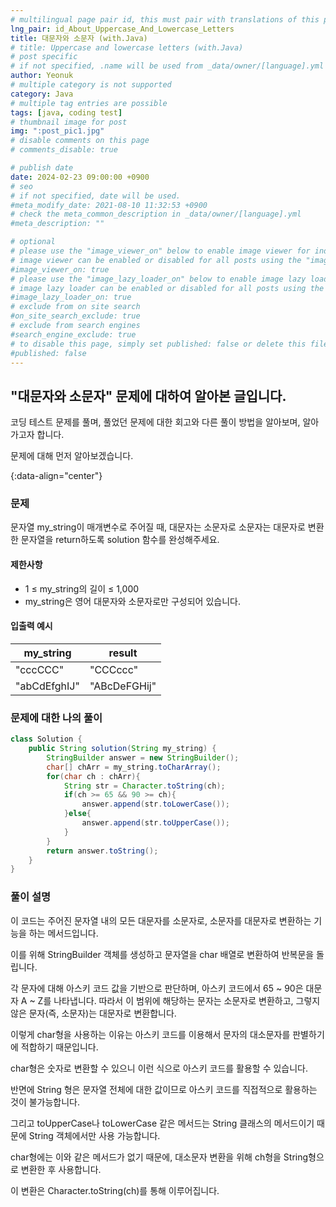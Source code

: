 ```yaml
---
# multilingual page pair id, this must pair with translations of this page. (This name must be unique)
lng_pair: id_About_Uppercase_And_Lowercase_Letters
title: 대문자와 소문자 (with.Java)
# title: Uppercase and lowercase letters (with.Java)
# post specific
# if not specified, .name will be used from _data/owner/[language].yml
author: Yeonuk
# multiple category is not supported
category: Java
# multiple tag entries are possible
tags: [java, coding test]
# thumbnail image for post
img: ":post_pic1.jpg"
# disable comments on this page
# comments_disable: true

# publish date
date: 2024-02-23 09:00:00 +0900
# seo
# if not specified, date will be used.
#meta_modify_date: 2021-08-10 11:32:53 +0900
# check the meta_common_description in _data/owner/[language].yml
#meta_description: ""

# optional
# please use the "image_viewer_on" below to enable image viewer for individual pages or posts (_posts/ or [language]/_posts folders).
# image viewer can be enabled or disabled for all posts using the "image_viewer_posts: true" setting in _data/conf/main.yml.
#image_viewer_on: true
# please use the "image_lazy_loader_on" below to enable image lazy loader for individual pages or posts (_posts/ or [language]/_posts folders).
# image lazy loader can be enabled or disabled for all posts using the "image_lazy_loader_posts: true" setting in _data/conf/main.yml.
#image_lazy_loader_on: true
# exclude from on site search
#on_site_search_exclude: true
# exclude from search engines
#search_engine_exclude: true
# to disable this page, simply set published: false or delete this file
#published: false
---
```


<!-- outline-start -->

## "대문자와 소문자" 문제에 대하여 알아본 글입니다.

코딩 테스트 문제를 풀며, 풀었던 문제에 대한 회고와 다른 풀이 방법을 알아보며, 알아가고자 합니다.

문제에 대해 먼저 알아보겠습니다.

{:data-align="center"}

<!-- outline-end -->

### 문제

문자열 my_string이 매개변수로 주어질 때, 대문자는 소문자로 소문자는 대문자로 변환한 문자열을 return하도록 solution 함수를 완성해주세요.

#### 제한사항

- 1 ≤ my_string의 길이 ≤ 1,000
- my_string은 영어 대문자와 소문자로만 구성되어 있습니다.

#### 입출력 예시

| my_string    | result       |
| ------------ | ------------ |
| "cccCCC"     | "CCCccc"     |
| "abCdEfghIJ" | "ABcDeFGHij" |

<!-- | start_num | end_num | result |
| --------- | ------- | ------ |
| 10        | 3       | 0      | -->

### 문제에 대한 나의 풀이

```java
class Solution {
    public String solution(String my_string) {
        StringBuilder answer = new StringBuilder();
        char[] chArr = my_string.toCharArray();
        for(char ch : chArr){
            String str = Character.toString(ch);
            if(ch >= 65 && 90 >= ch){
                answer.append(str.toLowerCase());
            }else{
                answer.append(str.toUpperCase());
            }
        }
        return answer.toString();
    }
}
```

### 풀이 설명

이 코드는 주어진 문자열 내의 모든 대문자를 소문자로, 소문자를 대문자로 변환하는 기능을 하는 메서드입니다.

이를 위해 StringBuilder 객체를 생성하고 문자열을 char 배열로 변환하여 반복문을 돌립니다.

각 문자에 대해 아스키 코드 값을 기반으로 판단하며, 아스키 코드에서 65 ~ 90은 대문자 A ~ Z를 나타냅니다. 따라서 이 범위에 해당하는 문자는 소문자로 변환하고, 그렇지 않은 문자(즉, 소문자)는 대문자로 변환합니다.

이렇게 char형을 사용하는 이유는 아스키 코드를 이용해서 문자의 대소문자를 판별하기에 적합하기 때문입니다.

char형은 숫자로 변환할 수 있으니 이런 식으로 아스키 코드를 활용할 수 있습니다.

반면에 String 형은 문자열 전체에 대한 값이므로 아스키 코드를 직접적으로 활용하는 것이 불가능합니다.

그리고 toUpperCase나 toLowerCase 같은 메서드는 String 클래스의 메서드이기 때문에 String 객체에서만 사용 가능합니다.

char형에는 이와 같은 메서드가 없기 때문에, 대소문자 변환을 위해 ch형을 String형으로 변환한 후 사용합니다.

이 변환은 Character.toString(ch)를 통해 이루어집니다.

